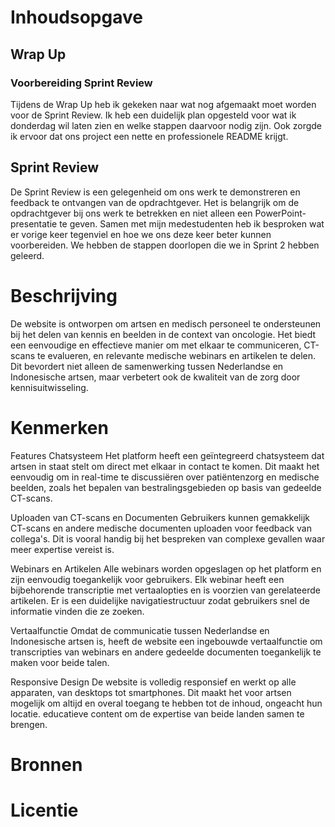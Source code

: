 

<h1> Inhoudsopgave </h1>

<h2> Wrap Up </h2>

<h3> Voorbereiding Sprint Review </h3>

Tijdens de Wrap Up heb ik gekeken naar wat nog afgemaakt moet worden voor de Sprint Review. Ik heb een duidelijk plan opgesteld voor wat ik donderdag wil laten zien en welke stappen daarvoor nodig zijn. Ook zorgde ik ervoor dat ons project een nette en professionele README krijgt.

<h2> Sprint Review </h2>

De Sprint Review is een gelegenheid om ons werk te demonstreren en feedback te ontvangen van de opdrachtgever. Het is belangrijk om de opdrachtgever bij ons werk te betrekken en niet alleen een PowerPoint-presentatie te geven. Samen met mijn medestudenten heb ik besproken wat er vorige keer tegenviel en hoe we ons deze keer beter kunnen voorbereiden. We hebben de stappen doorlopen die we in Sprint 2 hebben geleerd.

<h1> Beschrijving </h1>

De website is ontworpen om artsen en medisch personeel te ondersteunen bij het delen van kennis en beelden in de context van oncologie. Het biedt een eenvoudige en effectieve manier om met elkaar te communiceren, CT-scans te evalueren, en relevante medische webinars en artikelen te delen. Dit bevordert niet alleen de samenwerking tussen Nederlandse en Indonesische artsen, maar verbetert ook de kwaliteit van de zorg door kennisuitwisseling.

<h1> Kenmerken </h1> 

Features
Chatsysteem
Het platform heeft een geïntegreerd chatsysteem dat artsen in staat stelt om direct met elkaar in contact te komen. Dit maakt het eenvoudig om in real-time te discussiëren over patiëntenzorg en medische beelden, zoals het bepalen van bestralingsgebieden op basis van gedeelde CT-scans.

Uploaden van CT-scans en Documenten
Gebruikers kunnen gemakkelijk CT-scans en andere medische documenten uploaden voor feedback van collega's. Dit is vooral handig bij het bespreken van complexe gevallen waar meer expertise vereist is.

Webinars en Artikelen
Alle webinars worden opgeslagen op het platform en zijn eenvoudig toegankelijk voor gebruikers. Elk webinar heeft een bijbehorende transcriptie met vertaalopties en is voorzien van gerelateerde artikelen. Er is een duidelijke navigatiestructuur zodat gebruikers snel de informatie vinden die ze zoeken.

Vertaalfunctie
Omdat de communicatie tussen Nederlandse en Indonesische artsen is, heeft de website een ingebouwde vertaalfunctie om transcripties van webinars en andere gedeelde documenten toegankelijk te maken voor beide talen.

Responsive Design
De website is volledig responsief en werkt op alle apparaten, van desktops tot smartphones. Dit maakt het voor artsen mogelijk om altijd en overal toegang te hebben tot de inhoud, ongeacht hun locatie. educatieve content om de expertise van beide landen samen te brengen.

<h1> Bronnen </h1>
<h1> Licentie </h1>
